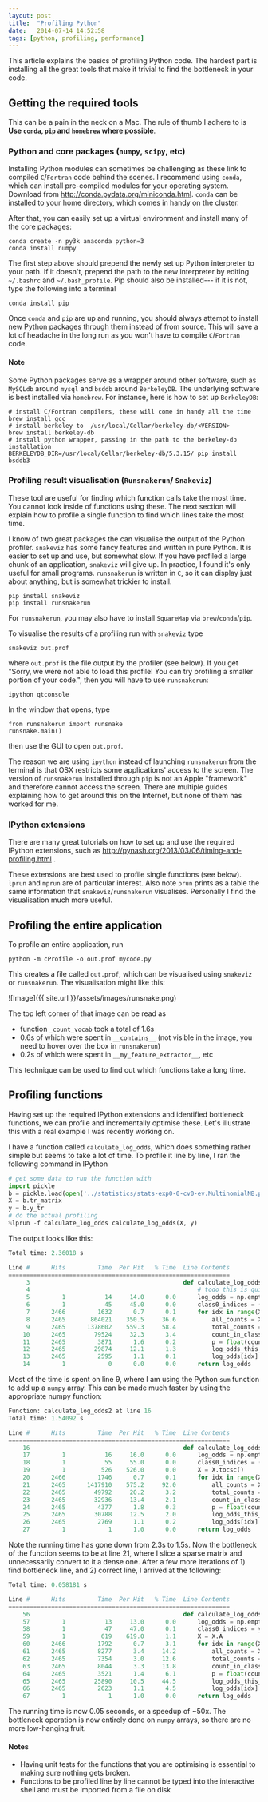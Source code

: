 ```yaml
---
layout: post
title:  "Profiling Python"
date:   2014-07-14 14:52:58
tags: [python, profiling, performance]
---
```



This article explains the basics of profiling Python code. The hardest part is
installing all the great tools that make it trivial to find the bottleneck in
your code.

## Getting the required tools
This can be a pain in the neck on a Mac. The rule of thumb I adhere to is **Use
`conda`, `pip` and `homebrew` where possible**.

### Python and core packages (`numpy`, `scipy`, etc)
Installing Python modules can sometimes be challenging as these link to compiled
`C`/`Fortran` code behind the scenes. I recommend using `conda`, which can
install pre-compiled modules for your operating system. Download from
http://conda.pydata.org/miniconda.html. `conda` can be installed to your home
directory, which comes in handy on the cluster.

After that, you can easily set up a virtual environment and install many of the core packages:

```
conda create -n py3k anaconda python=3
conda install numpy
```

The first step above should prepend the newly set up Python interpreter to your
path. If it doesn't, prepend the path to the new interpreter by editing
`~/.bashrc` and `~/.bash_profile`. Pip should also be installed--- if it is not,
type  the following into a terminal
```
conda install pip
```

Once `conda` and `pip` are up and running, you should always attempt to install
new Python packages through them instead of from source. This will save a lot of
headache in the long run as you won't have to compile `C`/`Fortran` code.

#### Note
Some Python packages serve as a wrapper around other software, such as `MySQLdb`
around `mysql` and `bsddb` around `BerkeleyDB`. The underlying software is best
installed via `homebrew`. For instance, here is how to set up `BerkeleyDB`:

```
# install C/Fortran compilers, these will come in handy all the time
brew install gcc
# install berkeley to  /usr/local/Cellar/berkeley-db/<VERSION>
brew install berkeley-db
# install python wrapper, passing in the path to the berkeley-db installation
BERKELEYDB_DIR=/usr/local/Cellar/berkeley-db/5.3.15/ pip install bsddb3
```

### Profiling result visualisation (`Runsnakerun`/ `Snakeviz`)

These tool are useful for finding which function calls take the most time. You
cannot look inside of functions using these. The next section will explain how
to profile a single function to find which lines take the most time.


I know of two great packages the can visualise the output of the Python
profiler. `snakeviz` has some fancy features and written in pure Python. It is
easier to set up and use, but somewhat slow. If you have profiled a large chunk
of an application, `snakeviz` will give up. In practice, I found it's only
useful for small programs. `runsnakerun` is written in `C`, so it can display
just about anything, but is somewhat trickier to install.

```
pip install snakeviz
pip install runsnakerun
```

For `runsnakerun`, you may also have to install `SquareMap` via `brew`/`conda`/`pip`.


To visualise the results of a profiling run with `snakeviz` type
```
snakeviz out.prof
```
where `out.prof` is the file output by the profiler (see below). If you get
"Sorry, we were not able to load this profile! You can try profiling a smaller
portion of your code.", then you will have to use `runsnakerun`:

```
ipython qtconsole
```

In the window that opens, type
```
from runsnakerun import runsnake
runsnake.main()
```

then use the GUI to open `out.prof`.


The reason we are using `ipython` instead of launching `runsnakerun` from the
terminal is that OSX restricts some applications' access to the screen. The
version of `runsnakerun` installed through `pip` is not an Apple "framework" and
therefore cannot access the screen. There are multiple guides explaining how to
get around this on the Internet, but none of them has worked for me.

### IPython extensions

There are many great tutorials on how to set up and use the required IPython
  extensions, such as http://pynash.org/2013/03/06/timing-and-profiling.html .

These extensions are best used to profile single functions (see below). `lprun`
and `mprun` are of particular interest. Also note `prun` prints as a table the
same information that `snakeviz`/`runsnakerun` visualises. Personally I find
the visualisation much more useful.

## Profiling the entire application

To profile an entire application, run
```
python -m cProfile -o out.prof mycode.py
```

This creates a file called `out.prof`, which can be visualised using `snakeviz`
or `runsnakerun`. The visualisation might like this:

<!-- ![Image](https://dl.dropboxusercontent.com/u/20043416/runsnake.png) -->
![Image]({{ site.url }}/assets/images/runsnake.png)

The top left corner of that image can be read as
 - function `_count_vocab` took a total of 1.6s
 - 0.6s of which were spent in `__contains__` (not visible in the image, you
   need to hover over the box in `runsnakerun`)
 - 0.2s of which were spent in `__my_feature_extractor__`, etc

This technique can be used to find out which functions take a long time.

## Profiling functions

Having set up the required IPython extensions and identified bottleneck functions,
we can profile and incrementally optimise these. Let's illustrate this with a real
example I was recently working on.


 I have a function called `calculate_log_odds`, which does something rather
simple but seems to take a lot of time. To profile it line by line, I ran the
following command in IPython

```python
# get some data to run the function with
import pickle
b = pickle.load(open('../statistics/stats-exp0-0-cv0-ev.MultinomialNB.pkl'))
X = b.tr_matrix
y = b.y_tr
# do the actual profiling
%lprun -f calculate_log_odds calculate_log_odds(X, y)
```

The output looks like this:

```python
Total time: 2.36018 s

Line #      Hits         Time  Per Hit   % Time  Line Contents
==============================================================
     3                                           def calculate_log_odds(X, y):
     4                                               # todo this is quite slow
     5         1           14     14.0      0.0      log_odds = np.empty(X.shape[1])
     6         1           45     45.0      0.0      class0_indices = (y == sorted(set(y))[0])
     7      2466         1632      0.7      0.1      for idx in range(X.shape[1]):
     8      2465       864021    350.5     36.6          all_counts = X[:, idx].A.ravel()  # document counts of this feature
     9      2465      1378602    559.3     58.4          total_counts = sum(all_counts > 0)  # how many docs the feature occurs in
    10      2465        79524     32.3      3.4          count_in_class0 = sum(all_counts[class0_indices])  # how many of them are class 0
    11      2465         3871      1.6      0.2          p = float(count_in_class0) / total_counts;
    12      2465        29874     12.1      1.3          log_odds_this_feature = np.log(p) - np.log(1 - p)
    13      2465         2595      1.1      0.1          log_odds[idx] = log_odds_this_feature
    14         1            0      0.0      0.0      return log_odds

```


Most of the time is spent on line 9, where I am using the Python `sum` function
to add up a `numpy` array. This can be made much faster by using the appropriate
numpy function:

``` python
Function: calculate_log_odds2 at line 16
Total time: 1.54092 s

Line #      Hits         Time  Per Hit   % Time  Line Contents
==============================================================
    16                                           def calculate_log_odds2(X, y):
    17         1           16     16.0      0.0      log_odds = np.empty(X.shape[1])
    18         1           55     55.0      0.0      class0_indices = (y == sorted(set(y))[0])
    19         1          526    526.0      0.0      X = X.tocsc()
    20      2466         1746      0.7      0.1      for idx in range(X.shape[1]):
    21      2465      1417910    575.2     92.0          all_counts = X[:, idx].A.ravel()  # document counts of this feature
    22      2465        49792     20.2      3.2          total_counts = np.sum(all_counts > 0)  # how many docs the feature occurs in
    23      2465        32936     13.4      2.1          count_in_class0 = np.sum(all_counts[class0_indices])  # how many of them are class 0
    24      2465         4377      1.8      0.3          p = float(count_in_class0) / total_counts;
    25      2465        30788     12.5      2.0          log_odds_this_feature = np.log(p) - np.log(1 - p)
    26      2465         2769      1.1      0.2          log_odds[idx] = log_odds_this_feature
    27         1            1      1.0      0.0      return log_odds

```

Note the running time has gone down from 2.3s to 1.5s. Now the bottleneck of the
function seems to be at line 21, where I slice a sparse matrix and unnecessarily
convert to it a dense one. After a few more iterations of 1) find bottleneck line, and 2) correct line, I
arrived at the following:

```python
Total time: 0.058181 s

Line #      Hits         Time  Per Hit   % Time  Line Contents
==============================================================
    56                                           def calculate_log_odds5(X, y):
    57         1           13     13.0      0.0      log_odds = np.empty(X.shape[1])
    58         1           47     47.0      0.1      class0_indices = y == sorted(set(y))[0]
    59         1          619    619.0      1.1      X = X.A
    60      2466         1792      0.7      3.1      for idx in range(X.shape[1]):
    61      2465         8277      3.4     14.2          all_counts = X[:, idx]  # document counts of this feature
    62      2465         7354      3.0     12.6          total_counts = np.count_nonzero(all_counts)  # how many docs the feature occurs in
    63      2465         8044      3.3     13.8          count_in_class0 = np.count_nonzero(all_counts[class0_indices])  # how many of them are class 0
    64      2465         3521      1.4      6.1          p = float(count_in_class0) / total_counts
    65      2465        25890     10.5     44.5          log_odds_this_feature = np.log(p) - np.log(1 - p)
    66      2465         2623      1.1      4.5          log_odds[idx] = log_odds_this_feature
    67         1            1      1.0      0.0      return log_odds
```

The running time is now 0.05 seconds, or a speedup of ~50x. The bottleneck
operation is now entirely done on `numpy` arrays, so there are no more
low-hanging fruit.

#### Notes
- Having unit tests for the functions that you are optimising is essential
to making sure nothing gets broken.
- Functions to be profiled line by line cannot be typed into the interactive shell
and  must be imported from a file on disk

